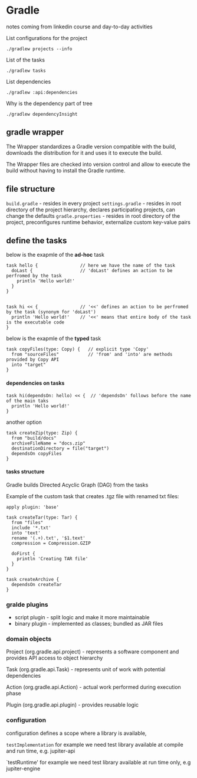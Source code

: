 # Gradle 

notes coming from linkedin course and day-to-day activities

List configurations for the project

```
./gradlew projects --info
```

List of the tasks
```
./gradlew tasks
```

List dependencies
```
./gradlew :api:dependencies
```

Why is the dependency part of tree
```
./gradlew dependencyInsight
```

## gradle wrapper
The Wrapper standardizes a Gradle version compatible with the build, downloads the distribution for it and uses it to execute the build.

The Wrapper files are checked into version control and allow to execute the build without having to install the Gradle runtime. 

## file structure
`build.gradle` - resides in every project
`settings.gradle` - resides in root directory of the project hierarchy, declares participating projects, can change the defaults
`gradle.properties` - resides in root directory of the project, preconfigures runtime behavior, externalize custom key-value pairs



## define the tasks
below is the exapmle of the __ad-hoc__ task
```
task hello {                // here we have the name of the task
  doLast {                  // 'doLast' defines an action to be perfromed by the task
    println 'Hello world!'
  }
}


task hi << {                // '<<' defines an action to be perfromed by the task (synonym for 'doLast')
  println 'Hello world!'    // '<<' means that entire body of the task is the executable code
}
```

below is the exapmle of the __typed__ task
```
task copyFiles(type: Copy) {   // explicit type 'Copy'
  from "sourceFiles"           // 'from' and 'into' are methods provided by Copy API
  into "target"
}
```

#### dependencies on tasks
```
task hi(dependsOn: hello) << {  // 'dependsOn' follows before the name of the main taks
  println 'Hello world!'    
}
```
another option 
```
task createZip(type: Zip) {
  from "build/docs"
  archiveFileName = "docs.zip"
  destinationDirectory = file("target")
  dependsOn copyFiles
}
```

#### tasks structure
Gradle builds Directed Acyclic Graph (DAG) from the tasks

Example of the custom task that creates .tgz file with renamed txt files:
```
apply plugin: 'base'

task createTar(type: Tar) {
  from "files"
  include '*.txt'
  into 'text'
  rename '(.+).txt', '$1.text'
  compression = Compression.GZIP
  
  doFirst {
    println 'Creating TAR file'
  }
}

task createArchive {
  dependsOn createTar
}

```

### gralde plugins
* script plugin - split logic and make it more maintainable
* binary plugin - implemented as classes; bundled as JAR files

### domain objects
Project (org.gradle.api.project) - represents a software component and provides API access to object hierarchy

Task (org.gradle.api.Task) - represents unit of work with potential dependencies

Action (org.gradle.api.Action) - actual work performed during execution phase

Plugin (org.gradle.api.plugin) - provides reusable logic

### configuration
configuration defines a scope where a library is available, 

`testImplementation` for  example we need test library available at compile and run time, e.g. jupiter-api

`testRuntime' for  example we need test library available at run time only, e.g jupiter-engine



